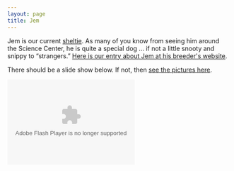 ```yaml
---
layout: page
title: Jem
---
```

Jem is our current [sheltie](http://www.wisheltierescue.com/).  As many of you know from seeing him around the Science Center, he is quite a special dog ... if not a little snooty and snippy to “strangers.”  [Here is our entry about Jem at his breeder's website](http://sheltiespandp.weebly.com/jem.html).

There should be a slide show below.  If not, then [see the pictures here](https://picasaweb.google.com/107081804861686762583/Jem02?authuser=0&authkey=Gv1sRgCLPWupirv9qNkgE&feat=directlink).

<embed type="application/x-shockwave-flash" src="https://photos.gstatic.com/media/slideshow.swf" width="288" height="192" flashvars="host=picasaweb.google.com&hl=en_US&feat=flashalbum&RGB=0x000000&feed=https%3A%2F%2Fpicasaweb.google.com%2Fdata%2Ffeed%2Fapi%2Fuser%2F107081804861686762583%2Falbumid%2F6196708106117232593%3Falt%3Drss%26kind%3Dphoto%26authkey%3DGv1sRgCLPWupirv9qNkgE%26hl%3Den_US" pluginspage="http://www.macromedia.com/go/getflashplayer">
